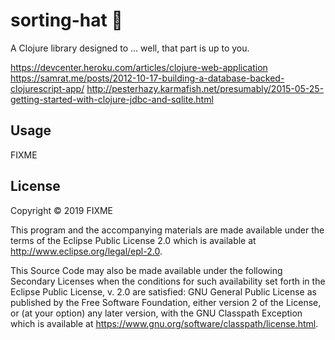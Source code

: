 # sorting-hat 🎩

A Clojure library designed to ... well, that part is up to you.

https://devcenter.heroku.com/articles/clojure-web-application
https://samrat.me/posts/2012-10-17-building-a-database-backed-clojurescript-app/
http://pesterhazy.karmafish.net/presumably/2015-05-25-getting-started-with-clojure-jdbc-and-sqlite.html

## Usage

FIXME

## License

Copyright © 2019 FIXME

This program and the accompanying materials are made available under the
terms of the Eclipse Public License 2.0 which is available at
http://www.eclipse.org/legal/epl-2.0.

This Source Code may also be made available under the following Secondary
Licenses when the conditions for such availability set forth in the Eclipse
Public License, v. 2.0 are satisfied: GNU General Public License as published by
the Free Software Foundation, either version 2 of the License, or (at your
option) any later version, with the GNU Classpath Exception which is available
at https://www.gnu.org/software/classpath/license.html.
